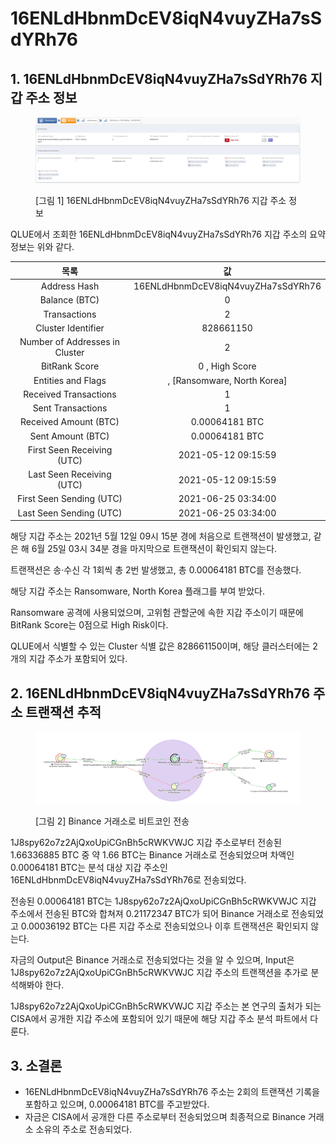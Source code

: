 # 16ENLdHbnmDcEV8iqN4vuyZHa7sSdYRh76

## 1. 16ENLdHbnmDcEV8iqN4vuyZHa7sSdYRh76 지갑 주소 정보

<figure><img src="../.gitbook/assets/image (19).png" alt=""><figcaption><p>[그림 1] 16ENLdHbnmDcEV8iqN4vuyZHa7sSdYRh76 지갑 주소 정보</p></figcaption></figure>

QLUE에서 조회한 16ENLdHbnmDcEV8iqN4vuyZHa7sSdYRh76 지갑 주소의 요약 정보는 위와 같다.

|               목록               |                  값                 |
| :----------------------------: | :--------------------------------: |
|          Address Hash          | 16ENLdHbnmDcEV8iqN4vuyZHa7sSdYRh76 |
|          Balance (BTC)         |                  0                 |
|          Transactions          |                  2                 |
|       Cluster Identifier       |              828661150             |
| Number of Addresses in Cluster |                  2                 |
|          BitRank Score         |           0 , High Score           |
|       Entities and Flags       |    , \[Ransomware, North Korea]    |
|      Received Transactions     |                  1                 |
|        Sent Transactions       |                  1                 |
|      Received Amount (BTC)     |           0.00064181 BTC           |
|        Sent Amount (BTC)       |           0.00064181 BTC           |
|   First Seen Receiving (UTC)   |         2021-05-12 09:15:59        |
|    Last Seen Receiving (UTC)   |         2021-05-12 09:15:59        |
|    First Seen Sending (UTC)    |         2021-06-25 03:34:00        |
|     Last Seen Sending (UTC)    |         2021-06-25 03:34:00        |

해당 지갑 주소는 2021년 5월 12일 09시 15분 경에 처음으로 트랜잭션이 발생했고, 같은 해 6월 25일 03시 34분 경을 마지막으로 트랜잭션이 확인되지 않는다.

트랜잭션은 송·수신 각 1회씩 총 2번 발생했고, 총 0.00064181 BTC를 전송했다.

해당 지갑 주소는 Ransomware, North Korea 플래그를 부여 받았다.

Ransomware 공격에 사용되었으며, 고위험 관할군에 속한 지갑 주소이기 때문에 BitRank Score는 0점으로 High Risk이다.

QLUE에서 식별할 수 있는 Cluster 식별 값은 828661150이며, 해당 클러스터에는 2개의 지갑 주소가 포함되어 있다.

## 2. 16ENLdHbnmDcEV8iqN4vuyZHa7sSdYRh76 주소 트랜잭션 추적

<figure><img src="../.gitbook/assets/image (65).png" alt=""><figcaption><p>[그림 2] Binance 거래소로 비트코인 전송</p></figcaption></figure>

1J8spy62o7z2AjQxoUpiCGnBh5cRWKVWJC 지갑 주소로부터 전송된 1.66336885 BTC 중 약 1.66 BTC는 Binance 거래소로 전송되었으며 차액인 0.00064181 BTC는 분석 대상 지갑 주소인 16ENLdHbnmDcEV8iqN4vuyZHa7sSdYRh76로 전송되었다.

전송된 0.00064181 BTC는 1J8spy62o7z2AjQxoUpiCGnBh5cRWKVWJC 지갑 주소에서 전송된 BTC와 합쳐져 0.21172347 BTC가 되어 Binance 거래소로 전송되었고 0.00036192 BTC는 다른 지갑 주소로 전송되었으나 이후 트랜잭션은 확인되지 않는다.

자금의 Output은 Binance 거래소로 전송되었다는 것을 알 수 있으며, Input은 1J8spy62o7z2AjQxoUpiCGnBh5cRWKVWJC 지갑 주소의 트랜잭션을 추가로 분석해봐야 한다.

1J8spy62o7z2AjQxoUpiCGnBh5cRWKVWJC 지갑 주소는 본 연구의 출처가 되는 CISA에서 공개한 지갑 주소에 포함되어 있기 때문에 해당 지갑 주소 분석 파트에서 다룬다.

## 3. 소결론

* 16ENLdHbnmDcEV8iqN4vuyZHa7sSdYRh76 주소는 2회의 트랜잭션 기록을 포함하고 있으며, 0.00064181 BTC를 주고받았다.
* 자금은 CISA에서 공개한 다른 주소로부터 전송되었으며 최종적으로 Binance 거래소 소유의 주소로 전송되었다.

